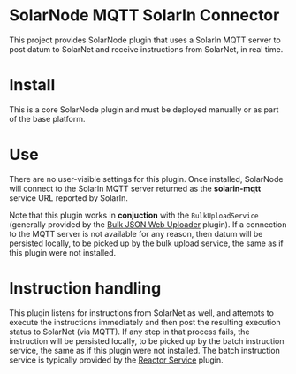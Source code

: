 # SolarNode MQTT SolarIn Connector

This project provides SolarNode plugin that uses a SolarIn MQTT server to
post datum to SolarNet and receive instructions from SolarNet, in real time.

# Install

This is a core SolarNode plugin and must be deployed manually or as part of
the base platform.

# Use

There are no user-visible settings for this plugin. Once installed, SolarNode
will connect to the SolarIn MQTT server returned as the **solarin-mqtt**
service URL reported by SolarIn.

Note that this plugin works in **conjuction** with the `BulkUploadService` 
(generally provided by the [Bulk JSON Web Uploader][bulkjsonwebpost] plugin).
If a connection to the MQTT server is not available for any reason, then datum
will be persisted locally, to be picked up by the bulk upload service, the same
as if this plugin were not installed.

# Instruction handling

This plugin listens for instructions from SolarNet as well, and attempts to
execute the instructions immediately and then post the resulting execution 
status to SolarNet (via MQTT). If any step in that process fails, the instruction
will be persisted locally, to be picked up by the batch instruction service, the
same as if this plugin were not installed. The batch instruction service is 
typically provided by the [Reactor Service][reactor.simple] plugin.

 [bulkjsonwebpost]: https://github.com/SolarNetwork/solarnetwork-node/tree/master/net.solarnetwork.node.upload.bulkjsonwebpost
 [reactor.simple]: https://github.com/SolarNetwork/solarnetwork-node/tree/master/net.solarnetwork.node.reactor.simple
